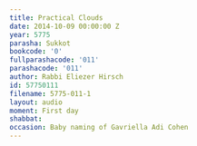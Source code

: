 ```yaml
---
title: Practical Clouds
date: 2014-10-09 00:00:00 Z
year: 5775
parasha: Sukkot
bookcode: '0'
fullparashacode: '011'
parashacode: '011'
author: Rabbi Eliezer Hirsch
id: 57750111
filename: 5775-011-1
layout: audio
moment: First day
shabbat: 
occasion: Baby naming of Gavriella Adi Cohen
---
```


